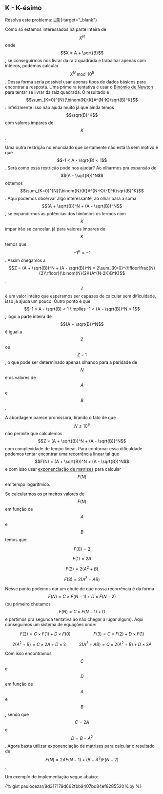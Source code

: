 
## K - K-ésimo

Resolva este problema:
[URI][uri-2668]{:target="_blank"}

Como só estamos interessados na parte inteira de $$X^N$$ onde $$X = A + \sqrt{B}$$, se conseguirmos nos livrar da raiz quadrada e trabalhar apenas com inteiros, podemos calcular $$X^N \bmod 10^5$$. Dessa forma seria possível usar apenas tipos de dados básicos para encontrar a resposta. Uma primeira tentativa é usar o [Binómio de Newton][binomio-newton] para tentar se livrar da raiz quadrada. O resultado é $$\sum_{K=0}^{N}{\binom{N}{K}A^{N-K}\sqrt{B}^K}$$. Infelizmente isso não ajuda muito já que ainda temos $$\sqrt{B}^K$$ com valores impares de $$K$$. 

Uma outra restrição no enunciado que certamente não está lá sem motivo é que $$-1 < A -  \sqrt{B} < 1$$. Será como essa restrição pode nos ajudar? Ao olharmos pra expansão de $$(A - \sqrt{B})^N$$ obtemos $$\sum_{K=0}^{N}{\binom{N}{K}A^{N-K}(-1)^K\sqrt{B}^K}$$. Aqui podemos observar algo interessante, ao olhar para a soma $$(A + \sqrt{B})^N + (A - \sqrt{B})^N$$, se expandirmos as potências dos binómios os termos com $$K$$ ímpar irão se cancelar, já para valores impares de $$K$$ temos que $$-1^K = -1$$. Assim chegamos a $$Z = (A + \sqrt{B})^N + (A - \sqrt{B})^N = 2\sum_{K=0}^{\lfloor\frac{N}{2}\rfloor}{\binom{N}{2K}A^{N-2K}B^K}$$. $$Z$$ é um valor inteiro que esperamos ser capazes de calcular sem dificuldade, isso já ajuda um pouco. Outro ponto é que $$-1 < A -  \sqrt{B} < 1 \implies -1 < (A - \sqrt{B})^N < 1$$, logo a parte inteira de $$(A + \sqrt{B})^N$$ é igual a $$Z$$ ou $$Z-1$$, o que pode ser determinado apenas olhando para a paridade de $$N$$ e os valores de $$A$$ e $$B$$.

A abordagem parece promissora, tirando o fato de que $$N \leq 10^9$$ não permite que calculemos $$Z = (A + \sqrt{B})^N + (A - \sqrt{B})^N$$ com complexidade de tempo linear. Para contornar essa dificuldade podemos tentar encontrar uma recorrência linear tal que $$F(N) = (A + \sqrt{B})^N + (A - \sqrt{B})^N$$ e com isso usar [exponenciação de matrizes][matrix-expo] para calcular $$F(N)$$  em tempo logarítmico. 

Se calcularmos os primeiros valores de $$F(N)$$ em função de $$A$$ e $$B$$ temos que:

$$F(0) = 2$$

$$F(1) = 2A$$

$$F(2) = 2(A^2 + B)$$

$$F(3) = 2(A^3 + AB)$$

Nesse ponto podemos dar um chute de que nossa recorrência é da forma $$F(N) = C \times F(N-1) + D \times F(N-2)$$ (ou primeiro chutamos $$F(N) = C \times F(N-1) + D$$ e partimos pra segunda tentativa ao não chegar a lugar algum).
Aqui conseguimos um sistema de equações onde:

$$F(2) = C \times F(1) + D \times F(0)\ \ \ \ \ \ \ \ \ \ \ \ \ \ \ \ \ \ \ F(3) = C \times F(2) + D \times F(1)$$

$$2(A^2 + B) =  C \times 2A + D \times 2\ \ \ \ \ \ \ \ \ \ \ 2(A^3 + AB) = C \times 2(A^2 + B) + D \times 2A$$

Com isso encontramos $$C$$ e $$D$$ em função de $$A$$ e $$B$$, sendo que $$C = 2A$$ e $$D = B - A^2$$. Agora basta utilizar exponenciação de matrizes para calcular o resultado de $$F(N) = 2AF(N-1) + (B - A^2)F(N-2)$$.

Um exemplo de implementação segue abaixo:

{% gist paulocezar/8d317179d662fbb9407bd84ef8285520 K.py %}

[uri-2668]:         https://www.urionlinejudge.com.br/judge/pt/problems/view/2668
[binomio-newton]:   https://pt.wikipedia.org/wiki/Bin%C3%B3mio_de_Newton
[matrix-expo]:      http://fusharblog.com/solving-linear-recurrence-for-programming-contest/
